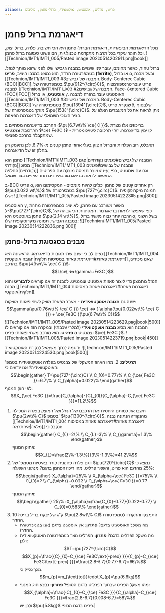 ```yaml
---
aliases: פריט, פרליט, אוסטניט, אוקטואידי, ברזל-פחמן, סוליבוס
---
```

# דיאגרמת ברזל פחמן
מכל הדיאגרמות הבינאריות, דיאגרמת הברזל-פחמן היא הכי חשובה. פלדה, ברזל יצוק, וכל חומר עיקרי בכל תרבות מתקדמת טכנולוגית, הם פשוט סגסוגת ברזל פחמן.
![[Technion/IMT1/IMT1_005/Pasted image 20230514202911.png|book]]

ברזל טהור, כאשר מחומם, עובר שני שינויים במבנה הגבישי שלו לפני שהוא מותך לנוזל. בטמפרטורה החדר, הוא נמצא במצבו היציב, **פריט (ferrite)**, או  ברזל $\alpha$, ובעל מבנה [[Technion/IMT1/IMT1_003 המבנה של גבישים#3. Body-Centered Cubic (BCC)|BCC]].
בטמפרטורה של $\pu{912^{\circ}C}$, פריט עובר טרנספורמציה למבנה [[Technion/IMT1/IMT1_003 המבנה של גבישים#2. Face-Centered Cubic (FCC)|FCC]] **אוסטניט**, או ברזל $\gamma$. האוסטניט עובר בחזרה למבנה [[Technion/IMT1/IMT1_003 המבנה של גבישים#3. Body-Centered Cubic (BCC)|BCC]] בטמפרטורה של $\pu{1394^{\circ}C}$, שנקרא פריט $\delta$, שלבסוף מותך בטמפרטורה של $\pu{1538^{\circ}C}$.
ניתן לראות את כל המעברים האלה על הציר האנכי השמאלי של דיאגרמת הפאזות.

ההרכב בדיאגרמה מסתיים ב-$\pu{6.7wt\% \ce{ C }}$. בריכוזים אלו נוצרת התרכובת **צמנטיט** $\ce{ Fe3C }$ - קו ימין בדיאגרמה. זוהי תרכובת סטויכומטרית שמתקבלת בהרכב ספציפי.

תאכלס, רוב הפלדות והברזל היצוק בעלי אחוזי פחמן קטנים מ-$6.7\%$. לכן נתעסק רק בחלק זה של הדיאגרמה.

פחמן הוא [[Technion/IMT1/IMT1_003 המבנה של גבישים#פגמים נקודתיים|פגם נקודתי]] מסוג [[Technion/IMT1/IMT1_003 המבנה של גבישים#פגמים נקודתיים|החלפה]] ויוצר תמיסה מוצקה עם הפריטים $\alpha$ ו-$\gamma$, וגם עם אוסטניט, כפי שאפשר לראות בדיאגרמה באיזורים החד פאזיים בצד שמאל.

ב-BCC פריט $\alpha$, רק אחוזים קטנים של פחמן יכולים להיות מומסים - המקסימום הוא $\pu{0.022 wt\%}$ בטמפרטורה של $\pu{727^{\circ}C}$. תמונה מיקרוסקופית שלו:
![[Technion/IMT1/IMT1_005/Pasted image 20230514222305.png|300]]

האוסטניט $\gamma$, כאשר מעורבב עם פחמן, לא יציב בטמפרטורה מתחת ל-$\pu{727^{\circ}C}$, כפי שאפשר לראות בדיאגרמה. המסיסות הכי גבוהה של פחמן באוסטניט היא $\pu{2.14 wt\%}$, הרבה יותר גבוה מאשר ברזל $\alpha$, בשל השוני במבנה הגבישי. תמונה מיקרוסקופית שלו:
![[Technion/IMT1/IMT1_005/Pasted image 20230514222836.png|300]]

## מבנים בסגסוגת ברזל-פחמן

נשים לב כי ישנם שתי תגובות בדיאגרמה. הראשונה היא [[Technion/IMT1/IMT1_004 דיאגרמת פאזות#דיאגרמת פאזות במסיסות חלקית|תגובה אוטקטית]] שאנו מכירים, בהרכב $\pu{4.3wt\% \ce{ C }}$:
$$L\ce{ <=>\gamma+Fe3C }$$

הנוזל מתמצק כדי ליצור פאזות אוסטניט וצמנטיט. למבנה זה אנו קוראים **לדבוריט** והוא מבנה [[Technion/IMT1/IMT1_004 דיאגרמת פאזות#דיאגרמת פאזות במסיסות חלקית|אוטקטי]].

ישנה גם **תגובה אוטקטואידית** - מעבר מפאזת מוצק לשתי פאזות מוצקות:
$$\gamma(\pu{0.76wt\% \ce{ C }}) \ce{ <=> } \alpha(\pu{0.022wt\% \ce{ C }}) + \ce{ Fe3C }(\pu{6.7wt\% C})$$
![[Technion/IMT1/IMT1_005/Pasted image 20230514223629.png|book|500]]
המבנה הוא מסוג **מבנה אוטקטואידי** (למלרי שכבתי) ובמקרה הזה אנו קוראים לו **פרליט**. הוא מורכב משתי פאזות: פריט $\alpha$ וצמנטיט $\ce{ Fe3C }$.
![[Technion/IMT1/IMT1_005/Pasted image 20230514223719.png|book|450]]

דוגמה לנתך משמאל לנקודת האוטקטואיד:
![[Technion/IMT1/IMT1_005/Pasted image 20230514224530.png|book|500]]

**תרגילים:**
2. מהו האחוז המשקלי של צמנטיט בפלדה אוטקטואידית בטמפ' האוטקטואידית?
	אנו יודעים כי:
	$$\begin{gather}
T=\pu{727^{\circ}C} \\
C_{0}=0.77\% \\
C_{\ce{ Fe3C }}=6.7\% \\
C_{\alpha}=0.022\%
\end{gather}$$
	לפי חוק המנוף:
	$$X_{\ce{ Fe3C }}=\frac{C_{\alpha}-{C}_{0}}{C_{\alpha}-C_{\ce{ Fe3C }}}=11.2\%$$
1. חשבו את כמותם היחסית ואת הרכבם של הנוזל ושל המוצק בפלדה המכילה $\pu{2wt\% C}$ בטמפ' $\pu{1300^{\circ}C}$.
	מהנקודה הנתונה נבנה [[Technion/IMT1/IMT1_004 דיאגרמת פאזות#דיאגרמת פאזות במסיסות מלאה|איזותרמה]] ונקבל כי:
	$$\begin{gather}
C_{0}=2\% \\
C_{L}=3\% \\
C_{\gamma}=1.3\%
\end{gather}$$
	מחוק המנוף:
	$$X_{L}=\frac{2\%-1.3\%}{3\%-1.3\%}=41.2\%$$
1. דגם פלדה פחמנית קורר באיטיות מטמפ' של $\pu{720^{\circ}C}$ נמצא כי $25\%$ מהדגם הוא פריט, והשאר פרליט. מהו ריכוז הפחמן בדגם?
	מנתוני השאלה:
	$$\begin{gather}
X_{\alpha}=25\% \\
X_{\alpha+\ce{ Fe3C }}=75\% \\
C_{0}=? \\
C_{\alpha}=0.022 \\
C_{\alpha+\ce{ Fe3C }}=0.77
\end{gather}$$
	מחוק המנוף:
	$$\begin{gather}
25\%=X_{\alpha}=\frac{C_{0}-0.77}{0.022-0.77} \\
C_{0}=0.583\%
\end{gather}$$
3. 10 ק"ג של יצקת ברזל בריכוז $\pu{2.8wt\% C}$ התמצקו והתקררו לטמפרטורת החדר.
	- מה משקל האוסטניט בדגם?
		**פתרון:**
		אין אוסטניט בדגם (אנו בטמפרטורת החדר).
	- מה משקל הפרליט בדגם?
		**פתרון:**
		הפרליט נוצר בטמפרטורה האוטקטואידית ולכן:
		$$T=\pu{727^{\circ}C}$$
		$$X_{p}=\frac{{C}_{0}-C_{\ce{ Fe3C\text{-preo} }}}{C_{p}-C_{\ce{ Fe3C\text{-preo} }}}=\frac{2.8-6.7}{0.77-6.7}=66\%$$
		מכך נסיק כי:
		$$m_{p}=m_{\text{tot}}\cdot X_{p}=\pu{6.6kg}$$
	- מהו משקל הפריט שבתוך הפרליט בדגם הסופי?
		**פתרון:**
		נבצע חוק המנוף:
		$$X_{\alpha}=\frac{{C}_{0}-C_{\ce{ Fe3C }}}{C_{\alpha}-C_{\ce{ Fe3C }}}=\frac{2.8-6.7}{0.008-6.7}=58\%$$
		ולכן יש $\pu{5.8kg}$ פריט בדגם הסופי.|
		
